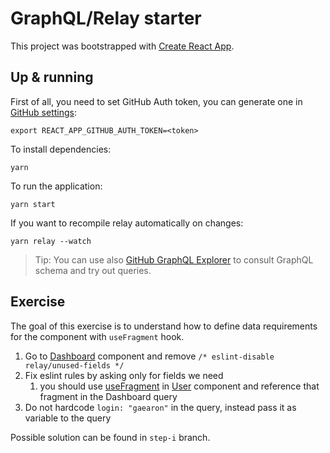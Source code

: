 # GraphQL/Relay starter

This project was bootstrapped with [Create React App](https://github.com/facebook/create-react-app).

## Up & running

First of all, you need to set GitHub Auth token, you can generate one in [GitHub settings](https://github.com/settings/tokens/new?description=pbctl&scopes=repo,user:email,admin:public_key,read:org):

```
export REACT_APP_GITHUB_AUTH_TOKEN=<token>
```

To install dependencies:

```
yarn
```

To run the application:

```
yarn start
```

If you want to recompile relay automatically on changes:

```
yarn relay --watch
```

> Tip: You can use also [GitHub GraphQL Explorer](https://docs.github.com/en/graphql/overview/explorer) to consult GraphQL schema and try out queries.

## Exercise

The goal of this exercise is to understand how to define data requirements for the component with `useFragment` hook.

1. Go to [Dashboard](https://github.com/jaroslav-kubicek/graphql-starter/blob/main/src/components/Dashboard.tsx) component and remove `/* eslint-disable relay/unused-fields */`
2. Fix eslint rules by asking only for fields we need
   1. you should use [useFragment](https://relay.dev/docs/api-reference/use-fragment/) in [User](https://github.com/jaroslav-kubicek/graphql-starter/blob/main/src/components/User.tsx) component and reference that fragment in the Dashboard query
2. Do not hardcode `login: "gaearon"` in the query, instead pass it as variable to the query

Possible solution can be found in `step-i` branch.
